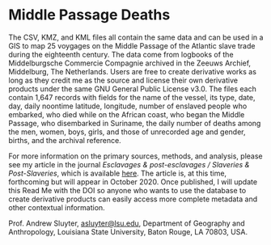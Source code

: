 # Middle Passage Deaths

The CSV, KMZ, and KML files all contain the same data and can be used in a GIS to map 25 voygages on the Middle Passage of the Atlantic slave trade during the eighteenth century. The data come from logbooks of the Middelburgsche Commercie Compagnie archived in the Zeeuws Archief, Middelburg, The Netherlands. Users are free to create derivative works as long as they credit me as the source and license their own derivative products under the same GNU General Public License v3.0. The files each contain 1,647 records with fields for the name of the vessel, its type, date, day, daily noontime latitude, longitude, number of enslaved people who embarked, who died while on the African coast, who began the Middle Passage, who disembarked in Suriname, the daily number of deaths among the men, women, boys, girls, and those of unrecorded age and gender, births, and the archival reference.

For more information on the primary sources, methods, and analysis, please see my article in the journal *Esclavages & post-esclavages / Slaveries & Post-Slaveries*, which is available [here](https://journals.openedition.org/slaveries/263). The article is, at this time, forthcoming but will appear in October 2020. Once published, I will update this Read Me with the DOI so anyone who wants to use the database to create derivative products can easily access more complete metadata and other contextual information.

Prof. Andrew Sluyter, asluyter@lsu.edu, Department of Geography and Anthropology, Louisiana State University, Baton Rouge, LA 70803, USA.
